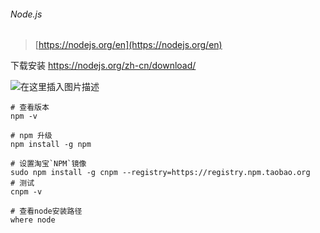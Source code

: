 ###### Node.js

> [https://nodejs.org/en](https://nodejs.org/en)

下载安装  https://nodejs.org/zh-cn/download/

![在这里插入图片描述](https://img-blog.csdnimg.cn/20201202200312972.png?x-oss-process=image/watermark,type_ZmFuZ3poZW5naGVpdGk,shadow_10,text_aHR0cHM6Ly9ibG9nLmNzZG4ubmV0L3FxXzM4MjI1NTU4,size_16,color_FFFFFF,t_70)

```shell
# 查看版本
npm -v

# npm 升级
npm install -g npm

# 设置淘宝`NPM`镜像
sudo npm install -g cnpm --registry=https://registry.npm.taobao.org
# 测试
cnpm -v

# 查看node安装路径
where node
```